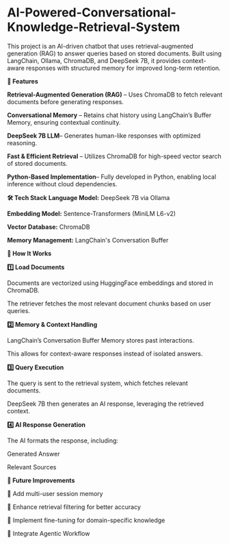 # AI-Powered-Conversational-Knowledge-Retrieval-System
This project is an AI-driven chatbot that uses retrieval-augmented generation (RAG) to answer queries based on stored documents. Built using LangChain, Ollama, ChromaDB, and DeepSeek 7B, it provides context-aware responses with structured memory for improved long-term retention.

**🔹 Features**

**Retrieval-Augmented Generation (RAG)** – Uses ChromaDB to fetch relevant documents before generating responses.

**Conversational Memory** – Retains chat history using LangChain’s Buffer Memory, ensuring contextual continuity.

**DeepSeek 7B LLM**– Generates human-like responses with optimized reasoning.

**Fast & Efficient Retrieval** – Utilizes ChromaDB for high-speed vector search of stored documents.

**Python-Based Implementation**– Fully developed in Python, enabling local inference without cloud dependencies.


**🛠️ Tech Stack**
**Language Model:** DeepSeek 7B via Ollama

**Embedding Model:** Sentence-Transformers (MiniLM L6-v2)

**Vector Database:** ChromaDB

**Memory Management:** LangChain's Conversation Buffer

**🚀 How It Works**

**1️⃣ Load Documents**

Documents are vectorized using HuggingFace embeddings and stored in ChromaDB.

The retriever fetches the most relevant document chunks based on user queries.

**2️⃣ Memory & Context Handling**

LangChain’s Conversation Buffer Memory stores past interactions.

This allows for context-aware responses instead of isolated answers.

**3️⃣ Query Execution**

The query is sent to the retrieval system, which fetches relevant documents.

DeepSeek 7B then generates an AI response, leveraging the retrieved context.

**4️⃣ AI Response Generation**

The AI formats the response, including:

Generated Answer

Relevant Sources

**🔧 Future Improvements**

🔹 Add multi-user session memory

🔹 Enhance retrieval filtering for better accuracy

🔹 Implement fine-tuning for domain-specific knowledge

🔹 Integrate Agentic Workflow
